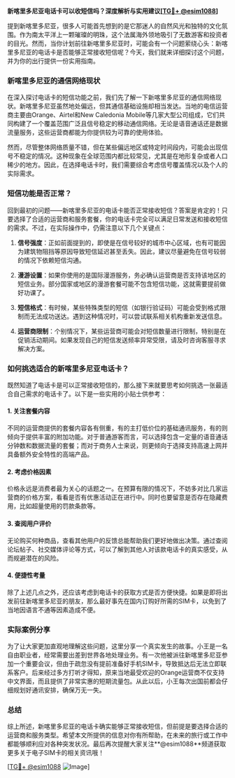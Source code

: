 **新喀里多尼亚电话卡可以收短信吗？深度解析与实用建议[[TG💪+ @esim1088](https://t.me/s/esim1088)]**

提到新喀里多尼亚，很多人可能首先想到的是它那迷人的自然风光和独特的文化氛围。作为南太平洋上一颗璀璨的明珠，这个法属海外领地吸引了无数游客和投资者的目光。然而，当你计划前往新喀里多尼亚时，可能会有一个问题萦绕心头：新喀里多尼亚的电话卡是否能够正常接收短信呢？今天，我们就来详细探讨这个问题，并为你的出行提供一份实用指南。

### 新喀里多尼亚的通信网络现状

在深入探讨电话卡的短信功能之前，我们先了解一下新喀里多尼亚的通信网络现状。新喀里多尼亚虽然地处偏远，但其通信基础设施却相当发达。当地的电信运营商主要由Orange、Airtel和New Caledonia Mobile等几家大型公司组成，它们共同构建了一个覆盖范围广泛且信号稳定的移动通信网络。无论是语音通话还是数据流量服务，这些运营商都能为你提供较为可靠的使用体验。

然而，尽管整体网络质量不错，但在某些偏远地区或特定时间段内，可能会出现信号不稳定的情况。这种现象在全球范围内都比较常见，尤其是在地形复杂或者人口稀少的地方。因此，在选择电话卡时，我们需要综合考虑信号覆盖情况以及个人的实际需求。

### 短信功能是否正常？

回到最初的问题——新喀里多尼亚的电话卡能否正常接收短信？答案是肯定的！只要选择了合适的运营商和服务套餐，你的电话卡完全可以满足日常发送和接收短信的需求。不过，在实际操作中，仍需注意以下几个关键点：

1. **信号强度**：正如前面提到的，即使是在信号较好的城市中心区域，也有可能因为建筑物阻挡等原因导致短信延迟甚至丢失。因此，建议尽量避免在信号较弱的情况下依赖短信沟通。
   
2. **漫游设置**：如果你使用的是国际漫游服务，务必确认运营商是否支持该地区的短信业务。部分国家或地区的漫游套餐可能不包含短信功能，这就需要提前做好功课了。

3. **短信格式**：有时候，某些特殊类型的短信（如银行验证码）可能会受到格式限制而无法成功送达。遇到这种情况时，可以尝试联系相关机构重新发送信息。

4. **运营商限制**：个别情况下，某些运营商可能会对短信数量进行限制，特别是在促销活动期间。如果发现自己的短信发送频率异常受限，请及时咨询客服寻求解决方案。

### 如何挑选适合的新喀里多尼亚电话卡？

既然知道了电话卡是可以正常接收短信的，那么接下来就要思考如何挑选一张最适合自己需求的电话卡了。以下是一些实用的小贴士供参考：

#### 1. 关注套餐内容
不同的运营商提供的套餐内容各有侧重，有的主打低价位的基础通讯服务，有的则倾向于提供丰富的附加功能。对于普通游客而言，可以选择包含一定量的语音通话分钟数和数据流量的套餐；而对于商务人士来说，则更倾向于选择支持高速上网并具备额外安全特性的高端产品。

#### 2. 考虑价格因素
价格永远是消费者最为关心的话题之一。在预算有限的情况下，不妨多对比几家运营商的价格方案，看看是否有优惠活动正在进行中。同时也要留意是否存在隐藏费用，比如超量使用的罚款条款等。

#### 3. 查阅用户评价
无论购买何种商品，查看其他用户的反馈总能帮助我们更好地做出决策。通过查阅论坛帖子、社交媒体评论等方式，可以了解到其他人对该款电话卡的真实感受，从而规避潜在的风险。

#### 4. 便捷性考量
除了上述几点之外，还应该考虑到电话卡的获取方式是否方便快捷。如果是即将出发前往新喀里多尼亚的朋友，那么最好事先在国内订购好所需的SIM卡，以免到了当地因语言不通等因素造成不便。

### 实际案例分享

为了让大家更加直观地理解这些问题，这里分享一个真实发生的故事。小王是一名自由职业者，经常需要出差到世界各地处理业务。有一次他被派往新喀里多尼亚参加一个重要会议，但由于疏忽没有提前准备好手机SIM卡，导致抵达后无法立即联系客户。后来经过多方打听才得知，原来当地最受欢迎的Orange运营商不仅支持中文界面，而且提供了非常实惠的短期流量包。从此以后，小王每次出国前都会仔细规划好通讯安排，确保万无一失。

### 总结

综上所述，新喀里多尼亚的电话卡确实能够正常接收短信，但前提是要选择合适的运营商和服务类型。希望本文所提供的信息对你有所帮助，在未来的旅行或工作中都能够顺利应对各种突发状况。最后再次提醒大家关注**@esim1088**频道获取更多关于电子SIM卡的相关资讯哦！

[[TG💪+ @esim1088](https://t.me/s/esim1088) ![Image](https://i.postimg.cc/4NQfJmqS/Snipaste-2025-05-13-00-14-12.png)]